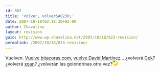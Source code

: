 ```yaml
---
id: 862
title: 'Volver, volver&#8230;'
date: 2007-10-18T02:18:30+02:00
author: Chavalina
layout: revision
guid: http://www.wp.chavalina.net/2007/10/18/823-revision/
permalink: /2007/10/18/823-revision/
---
```

Vuelven. <a href="http://perdomo.bitacoras.com/archivos/2007/10/17/bitacoras-com-4-anos-y-250-000-blogs" target="_blank">Vuelve bitacoras.com</a>, <a href="http://dmnet.bitacoras.com/es/archivos/personal/nueva-vida.php" target="_blank">vuelve David Mart&iacute;nez</a>&#8230; &iquest;volver&aacute; <a href="http://cek.bitacoras.com/" target="_blank">Cek</a>? &iquest;volver&aacute; <a href="http://toxico.bitacoras.com/" target="_blank">xoan</a>? &iquest;volver&aacute;n las golondrinas otra vez?![emo](/imagenes/emoticonos/pensativo.gif)